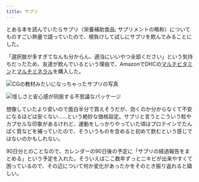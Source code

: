 ```yaml
---
title: サプリ
---
```

とある本を読んでいたらサプリ（栄養補助食品; サプリメントの略称）についてものすごい熱量で語っていたので、根負けして試しにサプリを飲んでみることにした。

「選択肢が多すぎてなんも分からん、適当にいいやつ全部ください」という気持ちだったため、友達が飲んでいるという理由で、AmazonでDHCの[マルチビタミン](https://www.amazon.co.jp/dp/B00GX1E3R6?th=1)と[マルチミネラル](https://www.amazon.co.jp/dp/B01MSSWA5K)を購入した。

![](https://lh5.googleusercontent.com/Ef0H5VcPG00kog2GZyfRiWDk5IsOpVavgW38wIte0IG1lY0cRhoL47eLx7dbXXAJXl3j1qwfctgV7FjJJMbTdlmff3I8nQCuniq0mF0S0xJVBfpJ_f3x_NiV5hiyexqNChm37YoA-S4fZihIp59zuiyg85PHz9kIpAwkcbZhEH6nGDI8zr72HhjJ "CGの教材みたいになっちゃったサプリの写真")

![](https://lh5.googleusercontent.com/UwR-nmCZyzBb2dnEyHcfiKCFU-0HFONzxGQd0up7zXo4tnUmAx2890OtgnoyaZKa8e9B-4Sh23hxxKiy0p6GBHpFgcaZzHu27F4pAw0lGcnMFdEb3a-1se3znTayfmDMa3VMITX5YBJqDlERVTeMCDCDn2FdSFZ5g8Ruti_rVeT1rDBh_KdI6uJW "怪しさと安心感が同居する不思議なパッケージ")

想像していたより安いので面白半分で買えそうだが、効くのか分からなくて不安になるほどは安くない……という絶妙な価格設定。サプリと言うとこういう粒やカプセルな印象があるけれど、運動をしっかりやっていた頃はプロテインでたんぱく質などを補っていたので、そういうものを含めると初めて飲むという感じではないのかもしれない。

90日分とのことなので、カレンダーの90日後の予定に「サプリの経過報告をまとめる」という予定を入れた。そういえばここ数年ずっとニキビが出来やすくて困っているので、その辺について何か変化があったかをそのとき振り返れると嬉しい。
